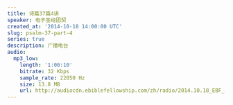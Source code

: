 ```yaml
---
title: 诗篇37篇4讲
speaker: 电子圣经团契
created_at: '2014-10-18 14:00:00 UTC'
slug: psalm-37-part-4
series: true
description: 广播电台
audio:
  mp3_low:
    length: '1:00:10'
    bitrate: 32 Kbps
    sample_rate: 22050 Hz
    size: 13.8 MB
    url: http://audiocdn.ebiblefellowship.com/zh/radio/2014.10.18_EBF_-_Psalm_37_Part_4.mp3
---
```

